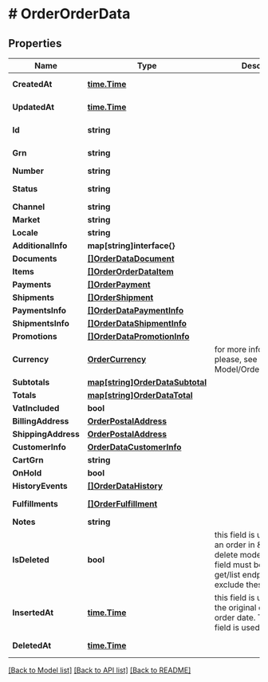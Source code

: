 # # OrderOrderData


## Properties 


Name | Type | Description | Notes
------------ | ------------- | ------------- | -------------
**CreatedAt**| [**time.Time**](time.Time.md) |   | [optional] [readonly]
**UpdatedAt**| [**time.Time**](time.Time.md) |   | [optional] [readonly]
**Id**| **string** |   | [optional] [readonly]
**Grn**| **string** |   | [optional] [readonly]
**Number**| **string** |   | [optional]
**Status**| **string** |   | [optional] [readonly]
**Channel**| **string** |   | [optional]
**Market**| **string** |   | [optional]
**Locale**| **string** |   |
**AdditionalInfo**| **map[string]interface{}** |   | [optional]
**Documents**| [**[]OrderDataDocument**](OrderDataDocument.md) |   | [optional]
**Items**| [**[]OrderOrderDataItem**](OrderOrderDataItem.md) |   | [optional]
**Payments**| [**[]OrderPayment**](OrderPayment.md) |   | [optional]
**Shipments**| [**[]OrderShipment**](OrderShipment.md) |   | [optional]
**PaymentsInfo**| [**[]OrderDataPaymentInfo**](OrderDataPaymentInfo.md) |   | [optional]
**ShipmentsInfo**| [**[]OrderDataShipmentInfo**](OrderDataShipmentInfo.md) |   | [optional]
**Promotions**| [**[]OrderDataPromotionInfo**](OrderDataPromotionInfo.md) |   | [optional]
**Currency**| [**OrderCurrency**](OrderCurrency.md) |  for more information please, see Model/OrderCurrency.php  | [optional] [default to XXX]
**Subtotals**| [**map[string]OrderDataSubtotal**](OrderDataSubtotal.md) |   | [optional]
**Totals**| [**map[string]OrderDataTotal**](OrderDataTotal.md) |   | [optional]
**VatIncluded**| **bool** |   | [optional]
**BillingAddress**| [**OrderPostalAddress**](OrderPostalAddress.md) |   | [optional]
**ShippingAddress**| [**OrderPostalAddress**](OrderPostalAddress.md) |   | [optional]
**CustomerInfo**| [**OrderDataCustomerInfo**](OrderDataCustomerInfo.md) |   | [optional]
**CartGrn**| **string** |   | [optional]
**OnHold**| **bool** |   | [optional]
**HistoryEvents**| [**[]OrderDataHistory**](OrderDataHistory.md) |   | [optional]
**Fulfillments**| [**[]OrderFulfillment**](OrderFulfillment.md) |   | [optional] [readonly]
**Notes**| **string** |   | [optional]
**IsDeleted**| **bool** | this field is used to delete an order in \&quot;soft-delete mode\&quot;. This field must be used from get/list endpoint to exclude these orders.  | [optional]
**InsertedAt**| [**time.Time**](time.Time.md) | this field is used to save the original created_at order date. The created_at field is used to filter data.  | [optional] [readonly]
**DeletedAt**| [**time.Time**](time.Time.md) |   | [optional] [readonly]


[[Back to Model list]](../../README.md#models) [[Back to API list]](../../README.md#endpoints) [[Back to README]](../../README.md)

